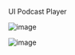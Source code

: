 UI Podcast Player

![image](https://github.com/ThachSangW3G/PodcastPlayer/assets/141941418/a353429b-4fdb-48d5-aa2c-611569dfa8ba)

![image](https://github.com/ThachSangW3G/PodcastPlayer/assets/141941418/52699d0f-64b7-463f-a748-91a93fa27f7e)


